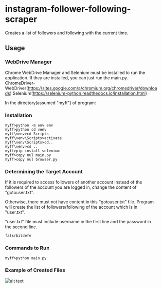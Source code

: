 # instagram-follower-following-scraper

Creates a list of followers and following with the current time.  

## Usage

### WebDrive Manager

Chrome WebDrive Manager and Selenium must be installed to run the application. If they are installed, you can just run the main.py.
ChromeDriver-WebDriver(https://sites.google.com/a/chromium.org/chromedriver/downloads)
Selenium(https://selenium-python.readthedocs.io/installation.html)

In the directory(assumed "myff") of program:

### Installation

```
myff>python -m env env
myff>python cd venv
myff\venv>cd Scripts
myff\venv\Scripts>activate
myff\venv\Scripts>cd..
myff\venv>cd ..
myff>pip install selenium
myff>copy nul main.py
myff>copy nul browser.py

```

### Determining the Target Account
If it is required to access followers of another account instead of the followers of the account you are logged in, change the content of "gotouser.txt". 

Otherwise, there must not have content in this "gotouser.txt" file. Program will create the list of followers/following of the account which is in "user.txt".

"user.txt" file must include username in the first line and the password in the second line.

```
fatsrbitdefe
```

### Commands to Run

```
myff>python main.py

```

### Example of Created Files

![alt text](https://i.imgur.com/Xw1SXpi.png)
